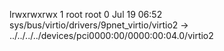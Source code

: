 lrwxrwxrwx 1 root root 0 Jul 19 06:52 sys/bus/virtio/drivers/9pnet_virtio/virtio2 -> ../../../../devices/pci0000:00/0000:00:04.0/virtio2
